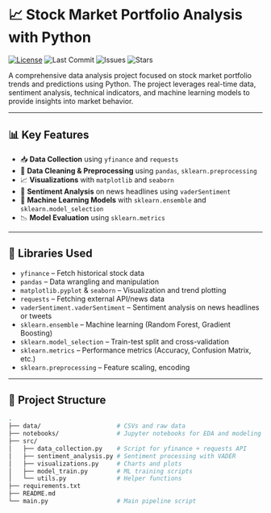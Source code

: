 # 📈 Stock Market Portfolio Analysis with Python

[![License](https://img.shields.io/github/license/DivyangSingh0000/Stock-Market-Portfolio)](LICENSE)
![Last Commit](https://img.shields.io/github/last-commit/DivyangSingh0000/Stock-Market-Portfolio)
![Issues](https://img.shields.io/github/issues/DivyangSingh0000/Stock-Market-Portfolio)
![Stars](https://img.shields.io/github/stars/DivyangSingh0000/Stock-Market-Portfolio?style=social)

A comprehensive data analysis project focused on stock market portfolio trends and predictions using Python. The project leverages real-time data, sentiment analysis, technical indicators, and machine learning models to provide insights into market behavior.

---

## 📊 Key Features

- 📥 **Data Collection** using `yfinance` and `requests`
- 🧼 **Data Cleaning & Preprocessing** using `pandas`, `sklearn.preprocessing`
- 📈 **Visualizations** with `matplotlib` and `seaborn`
- 💬 **Sentiment Analysis** on news headlines using `vaderSentiment`
- 🧠 **Machine Learning Models** with `sklearn.ensemble` and `sklearn.model_selection`
- 📉 **Model Evaluation** using `sklearn.metrics`

---

## 🧪 Libraries Used

- `yfinance` – Fetch historical stock data
- `pandas` – Data wrangling and manipulation
- `matplotlib.pyplot` & `seaborn` – Visualization and trend plotting
- `requests` – Fetching external API/news data
- `vaderSentiment.vaderSentiment` – Sentiment analysis on news headlines or tweets
- `sklearn.ensemble` – Machine learning (Random Forest, Gradient Boosting)
- `sklearn.model_selection` – Train-test split and cross-validation
- `sklearn.metrics` – Performance metrics (Accuracy, Confusion Matrix, etc.)
- `sklearn.preprocessing` – Feature scaling, encoding

---

## 📁 Project Structure

```bash
.
├── data/                     # CSVs and raw data
├── notebooks/                # Jupyter notebooks for EDA and modeling
├── src/
│   ├── data_collection.py    # Script for yfinance + requests API
│   ├── sentiment_analysis.py # Sentiment processing with VADER
│   ├── visualizations.py     # Charts and plots
│   ├── model_train.py        # ML training scripts
│   └── utils.py              # Helper functions
├── requirements.txt
├── README.md
└── main.py                   # Main pipeline script
